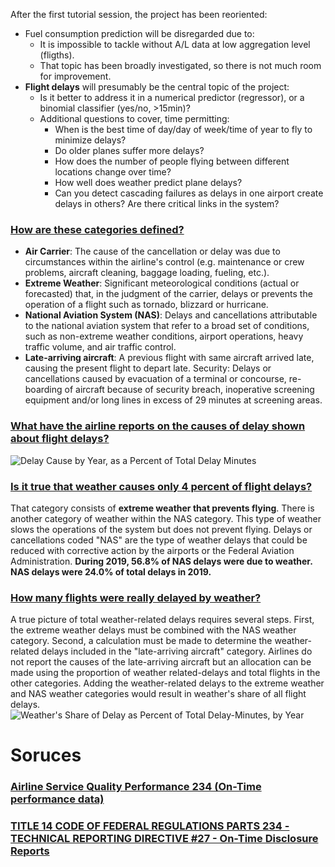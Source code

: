 After the first tutorial session, the project has been reoriented:
- Fuel consumption prediction will be disregarded due to:
  - It is impossible to tackle without A/L data at low aggregation level (fligths).
  - That topic has been broadly investigated, so there is not much room for improvement.
- **Flight delays** will presumably be the central topic of the project:
  - Is it better to address it in a numerical predictor (regressor), or a binomial classifier (yes/no, >15min)?
  - Additional questions to cover, time permitting:
    - When is the best time of day/day of week/time of year to fly to minimize delays?
    - Do older planes suffer more delays?
    - How does the number of people flying between different locations change over time?
    - How well does weather predict plane delays?
    - Can you detect cascading failures as delays in one airport create delays in others? Are there critical links in the system?
    
### [How are these categories defined?](https://www.bts.dot.gov/topics/airlines-and-airports/understanding-reporting-causes-flight-delays-and-cancellations#q1)
- **Air Carrier**: The cause of the cancellation or delay was due to circumstances within the airline's control (e.g. maintenance or crew problems, aircraft cleaning, baggage loading, fueling, etc.).
- **Extreme Weather**: Significant meteorological conditions (actual or forecasted) that, in the judgment of the carrier, delays or prevents the operation of a flight such as tornado, blizzard or hurricane.
- **National Aviation System (NAS)**: Delays and cancellations attributable to the national aviation system that refer to a broad set of conditions, such as non-extreme weather conditions, airport operations, heavy traffic volume, and air traffic control.
- **Late-arriving aircraft**: A previous flight with same aircraft arrived late, causing the present flight to depart late.
Security: Delays or cancellations caused by evacuation of a terminal or concourse, re-boarding of aircraft because of security breach, inoperative screening equipment and/or long lines in excess of 29 minutes at screening areas.

### [What have the airline reports on the causes of delay shown about flight delays?](https://www.bts.dot.gov/topics/airlines-and-airports/understanding-reporting-causes-flight-delays-and-cancellations#q3)
![Delay Cause by Year, as a Percent of Total Delay Minutes](https://www.bts.dot.gov/sites/bts.dot.gov/files/Delay%20Cause%20by%20Year%2C%202003-2019%20crop.png)

### [Is it true that weather causes only 4 percent of flight delays?](https://www.bts.dot.gov/topics/airlines-and-airports/understanding-reporting-causes-flight-delays-and-cancellations#q6)
That category consists of **extreme weather that prevents flying**. There is another category of weather within the NAS category. This type of weather slows the operations of the system but does not prevent flying. Delays or cancellations coded "NAS" are the type of weather delays that could be reduced with corrective action by the airports or the Federal Aviation Administration. **During 2019, 56.8% of NAS delays were due to weather. NAS delays were 24.0% of total delays in 2019.**

### [How many flights were really delayed by weather?](https://www.bts.dot.gov/topics/airlines-and-airports/understanding-reporting-causes-flight-delays-and-cancellations#q6)
A true picture of total weather-related delays requires several steps. First, the extreme weather delays must be combined with the NAS weather category. Second, a calculation must be made to determine the weather-related delays included in the "late-arriving aircraft" category. Airlines do not report the causes of the late-arriving aircraft but an allocation can be made using the proportion of weather related-delays and total flights in the other categories. Adding the weather-related delays to the extreme weather and NAS weather categories would result in weather's share of all flight delays.
![Weather's Share of Delay as Percent of Total Delay-Minutes, by Year](https://www.bts.dot.gov/sites/bts.dot.gov/files/Weather%27s%20Pct%20Share%20of%20Delay%2C%202003-%20thru%202019%20%20crop.png)

# Soruces

### [Airline Service Quality Performance 234 (On-Time performance data)](https://www.bts.dot.gov/browse-statistical-products-and-data/bts-publications/airline-service-quality-performance-234-time)

### [TITLE 14 CODE OF FEDERAL REGULATIONS PARTS 234 - TECHNICAL REPORTING DIRECTIVE #27 - On-Time Disclosure Reports](https://www.bts.gov/sites/bts.dot.gov/files/docs/explore-topics-and-geography/topics/airlines-and-airports/207741/technical-directive-no-27-time-2018.pdf)
